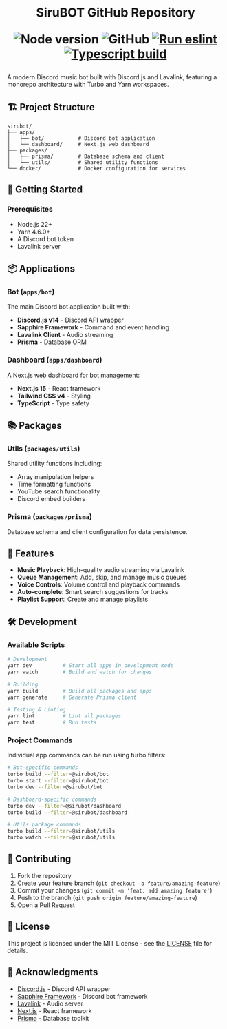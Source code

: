 <h1 align="center">
SiruBOT GitHub Repository

![Node version](https://img.shields.io/badge/node-%3E%3D22.0-brightgreen)
![GitHub](https://img.shields.io/github/license/SiruBOT/SiruBOT)
[![Run eslint](https://github.com/SiruBOT/SiruBOT/actions/workflows/lint.yml/badge.svg?branch=main)](https://github.com/SiruBOT/SiruBOT/actions/workflows/lint.yml)
[![Typescript build](https://github.com/SiruBOT/SiruBOT/actions/workflows/node.js.yml/badge.svg?branch=main)](https://github.com/SiruBOT/SiruBOT/actions/workflows/node.js.yml)

</h1>

A modern Discord music bot built with Discord.js and Lavalink, featuring a monorepo architecture with Turbo and Yarn workspaces.

## 🏗️ Project Structure

```
sirubot/
├── apps/
│   ├── bot/           # Discord bot application
│   └── dashboard/     # Next.js web dashboard
├── packages/
│   ├── prisma/        # Database schema and client
│   └── utils/         # Shared utility functions
└── docker/            # Docker configuration for services
```

## 🚀 Getting Started

### Prerequisites

- Node.js 22+ 
- Yarn 4.6.0+
- A Discord bot token
- Lavalink server

## 📦 Applications

### Bot (`apps/bot`)
The main Discord bot application built with:
- **Discord.js v14** - Discord API wrapper
- **Sapphire Framework** - Command and event handling
- **Lavalink Client** - Audio streaming
- **Prisma** - Database ORM

### Dashboard (`apps/dashboard`)
A Next.js web dashboard for bot management:
- **Next.js 15** - React framework
- **Tailwind CSS v4** - Styling
- **TypeScript** - Type safety

## 📚 Packages

### Utils (`packages/utils`)
Shared utility functions including:
- Array manipulation helpers
- Time formatting functions
- YouTube search functionality
- Discord embed builders

### Prisma (`packages/prisma`)
Database schema and client configuration for data persistence.

## 🎵 Features

- **Music Playback**: High-quality audio streaming via Lavalink
- **Queue Management**: Add, skip, and manage music queues
- **Voice Controls**: Volume control and playback commands
- **Auto-complete**: Smart search suggestions for tracks
- **Playlist Support**: Create and manage playlists

## 🛠️ Development

### Available Scripts

```bash
# Development
yarn dev          # Start all apps in development mode
yarn watch        # Build and watch for changes

# Building
yarn build        # Build all packages and apps
yarn generate     # Generate Prisma client

# Testing & Linting
yarn lint         # Lint all packages
yarn test         # Run tests
```

### Project Commands

Individual app commands can be run using turbo filters:

```bash
# Bot-specific commands
turbo build --filter=@sirubot/bot
turbo start --filter=@sirubot/bot
turbo dev --filter=@sirubot/bot

# Dashboard-specific commands  
turbo dev --filter=@sirubot/dashboard
turbo build --filter=@sirubot/dashboard

# Utils package commands
turbo build --filter=@sirubot/utils
turbo watch --filter=@sirubot/utils
```

## 🤝 Contributing

1. Fork the repository
2. Create your feature branch (`git checkout -b feature/amazing-feature`)
3. Commit your changes (`git commit -m 'feat: add amazing feature'`)
4. Push to the branch (`git push origin feature/amazing-feature`)
5. Open a Pull Request

## 📝 License

This project is licensed under the MIT License - see the [LICENSE](LICENSE) file for details.

## 🙏 Acknowledgments

- [Discord.js](https://discord.js.org/) - Discord API wrapper
- [Sapphire Framework](https://sapphirejs.dev/) - Discord bot framework
- [Lavalink](https://lavalink.dev/) - Audio server
- [Next.js](https://nextjs.org/) - React framework
- [Prisma](https://prisma.io/) - Database toolkit